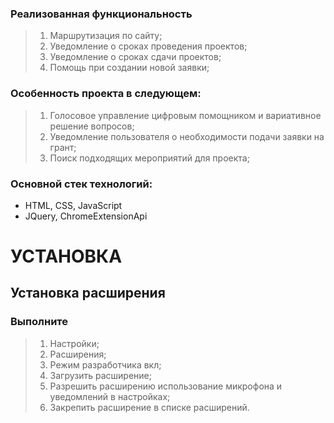 ### Реализованная функциональность
> 1. Маршрутизация по сайту;
> 2. Уведомление о сроках проведения проектов;
> 3. Уведомление о сроках сдачи проектов;
> 4. Помощь при создании новой заявки;


### Особенность проекта в следующем:
> 1. Голосовое управление цифровым помощником и вариативное решение вопросов;
> 2. Уведомление пользователя о необходимости подачи заявки на грант;
> 3. Поиск подходящих мероприятий для проекта;

### Основной стек технологий:
* HTML, CSS, JavaScript
* JQuery, ChromeExtensionApi

# УСТАНОВКА
## Установка расширения
### Выполните 
> 1. Настройки;
> 2. Расширения;
> 3. Режим разработчика вкл;
> 4. Загрузить расширение;
> 5. Разрешить расширению использование микрофона и уведомлений в настройках;
> 6. Закрепить расширение в списке расширений.
